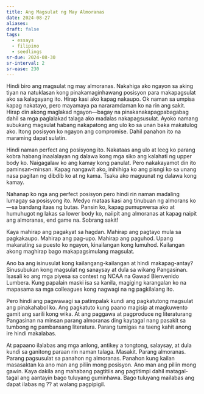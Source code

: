 ```yaml
---
title: Ang Magsulat ng May Almoranas
date: 2024-08-27
aliases: 
draft: false
tags:
  - essays
  - filipino
  - seedlings
sr-due: 2024-08-30
sr-interval: 2
sr-ease: 230
---
```

Hindi biro ang magsulat ng may almoranas. Nakahiga ako ngayon sa aking tiyan na natuklasan kong pinakamaginhawang posisyon para makapagsulat ako sa kalagayang ito. Hirap kasi ako kapag nakaupo. Ok naman sa umpisa kapag nakatayo, pero mayamaya pa nararamdaman ko na rin ang sakit. Hirap din akong maglakad ngayon—bagay na pinakanakapagpabagabag dahil sa mga paglalakad talaga ako madalas nakapagsusulat. Ayoko namang subukang magsulat habang nakapatong ang ulo ko sa unan baka makatulog ako. Itong posisyon ko ngayon ang compromise. Dahil panahon ito na maraming dapat sulatin.

Hindi naman perfect ang posisyong ito. Nakataas ang ulo at leeg ko parang kobra habang inaalalayan ng dalawa kong mga siko ang kalahati ng upper body ko. Naigagalaw ko ang kamay kong panulat. Pero nakakayamot din ito paminsan-minsan. Kapag nangawit ako, inihihiga ko ang pisngi ko sa unang nasa pagitan ng dibdib ko at ng kama. Tsaka ako maguunat ng dalawa kong kamay.

Nahanap ko nga ang perfect posisyon pero hindi rin naman madaling lumagay sa posisyong ito. Medyo mataas kasi ang tinubuan ng almorans ko—sa bandang itaas ng butas. Pansin ko, kapag pumupwersa ako at humuhugot ng lakas sa lower body ko, naiipit ang almoranas at kapag naipit ang almoranas, end game na. Sobrang sakit!

Kaya mahirap ang pagakyat sa hagdan. Mahirap ang pagtayo mula sa pagkakaupo. Mahirap ang pag-upo. Mahirap ang paguhod. Upang makarating sa puesto ko ngayon, kinailangan kong lumuhod. Kailangan akong maghirap bago makapagsimulang magsulat.

Ano ba ang isinusulat kong kailangang-kailangan at hindi makapag-antay? Sinusubukan kong magsulat ng sanaysay at dula sa wikang Pangasinan. Isasali ko ang mga piyesa sa contest ng NCAA na Gawad Bienvenido Lumbera. Kung papalain maski isa sa kanila, magiging karangalan ko na mapasama sa mga colleagues kong nagwagi na ng pagkilalang ito.

Pero hindi ang pagwawagi sa patimpalak kundi ang pagkatutong magsulat ang pinakahabol ko. Ang pagkatuto kung paano magisip at magkuwento gamit ang sarili kong wika. At ang paggawa at pagproduce ng literaturang Pangasinan na minsan parang almoranas ding kaytagal nang pasakit sa tumbong ng pambansang literatura. Parang tumigas na taeng kahit anong ire hindi makalabas.

At papaano ilalabas ang mga anlong, antikey a tongtong, salaysay, at dula kundi sa ganitong paraan rin naman talaga. Masakit. Parang almoranas. Parang pagsusulat sa panahon ng almoranas. Panahon kung kailan masasaktan ka ano man ang piliin mong posisyon. Ano man ang piliin mong gawin. Kaya dakila ang mahabang pagtitiis ang pagtitimpi dahil matagal-tagal ang aantayin bago tuluyang guminhawa. Bago tuluyang mailabas ang dapat ilabas ng ?? at walang pagpipigil.